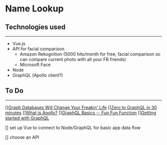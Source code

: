 # Name Lookup

## Technologies used
***
* Vue.js
* API for facial comparison 
	* Amazon Rekognition (5000 hits/month for free, facial comparison so can compare current photo with all your FB friends)
	* Microsoft Face
* Node
* GraphQL (Apollo client?)

## To Do
***
[][Graph Databases Will Change Your Freakin' Life](https://www.youtube.com/watch?v=GekQqFZm7mA)
[][Zero to GraphQL in 30 minutes](https://www.youtube.com/watch?v=H8YnVk2vhzg)
[][What is Apollo?](https://www.youtube.com/watch?v=mSzUb7f47qk)
[][GraphQL Basics -- Fun Fun Function](https://www.youtube.com/watch?v=lAJWHHUz8_8)
[][Getting started with GraphQL](https://graphql.org/graphql-js/)

[] set up Vue to connect to Node/GraphQL for basic app data flow

[] choose an API
